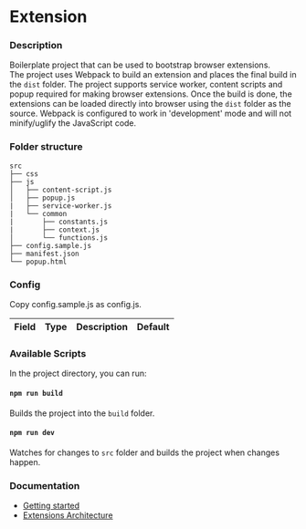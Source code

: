 # Extension

### Description

Boilerplate project that can be used to bootstrap browser extensions.  
The project uses Webpack to build an extension and places the final build in the `dist` folder. The project supports service worker, content scripts and popup required for making browser extensions. Once the build is done, the extensions can be loaded directly into browser using the `dist` folder as the source. Webpack is configured to work in 'development' mode and will not minify/uglify the JavaScript code. 

### Folder structure
```
src
├── css
├── js
│   ├── content-script.js
│   ├── popup.js
|   ├── service-worker.js
|   └── common
|       ├── constants.js
|       ├── context.js
│       └── functions.js
├── config.sample.js
├── manifest.json
└── popup.html
```

### Config

Copy config.sample.js as config.js.

| Field | Type | Description | Default |
| ----- | ---- | ----------- | ------- |

### Available Scripts

In the project directory, you can run:

#### `npm run build`

Builds the project into the `build` folder.

#### `npm run dev`

Watches for changes to `src` folder and builds the project when changes happen.

### Documentation

- [Getting started](https://developer.chrome.com/docs/extensions/mv3/getstarted/)
- [Extensions Architecture](https://developer.chrome.com/docs/extensions/mv3/architecture-overview/)
